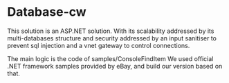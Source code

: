 # Database-cw
This solution is an ASP.NET solution.
With its scalability addressed by its multi-databases structure and security addressed by an input sanitiser to prevent sql injection and a vnet gateway to control connections.

The main logic is the code of samples/ConsoleFindItem
We used official .NET framework samples provided by eBay, and build our version based on that.
